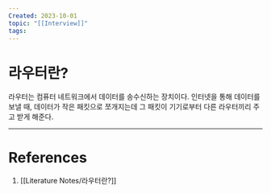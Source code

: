 ```yaml
---
Created: 2023-10-01
topic: "[[Interview]]"
tags:
---
```

# 라우터란?
라우터는 컴퓨터 네트워크에서 데이터를 송수신하는 장치이다. 인터넷을 통해 데이터를 보낼 때, 데이터가 작은 패킷으로 쪼개지는데 그 패킷이 기기로부터 다른 라우터끼리 주고 받게 해준다. 

---
# References
1. [[Literature Notes/라우터란?]]